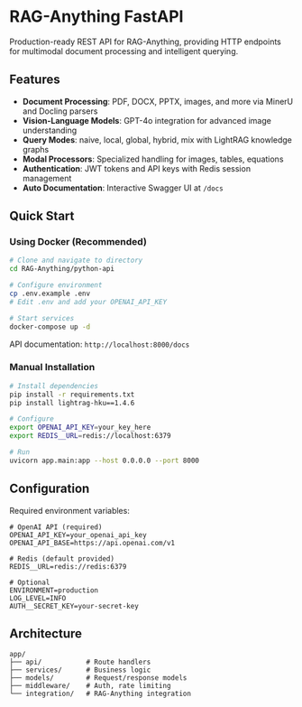 # RAG-Anything FastAPI

Production-ready REST API for RAG-Anything, providing HTTP endpoints for multimodal document processing and intelligent querying.

## Features

- **Document Processing**: PDF, DOCX, PPTX, images, and more via MinerU and Docling parsers
- **Vision-Language Models**: GPT-4o integration for advanced image understanding
- **Query Modes**: naive, local, global, hybrid, mix with LightRAG knowledge graphs
- **Modal Processors**: Specialized handling for images, tables, equations
- **Authentication**: JWT tokens and API keys with Redis session management
- **Auto Documentation**: Interactive Swagger UI at `/docs`

## Quick Start

### Using Docker (Recommended)

```bash
# Clone and navigate to directory
cd RAG-Anything/python-api

# Configure environment
cp .env.example .env
# Edit .env and add your OPENAI_API_KEY

# Start services
docker-compose up -d
```

API documentation: `http://localhost:8000/docs`

### Manual Installation

```bash
# Install dependencies
pip install -r requirements.txt
pip install lightrag-hku==1.4.6

# Configure
export OPENAI_API_KEY=your_key_here
export REDIS__URL=redis://localhost:6379

# Run
uvicorn app.main:app --host 0.0.0.0 --port 8000
```

## Configuration

Required environment variables:
```env
# OpenAI API (required)
OPENAI_API_KEY=your_openai_api_key
OPENAI_API_BASE=https://api.openai.com/v1

# Redis (default provided)
REDIS__URL=redis://redis:6379

# Optional
ENVIRONMENT=production
LOG_LEVEL=INFO
AUTH__SECRET_KEY=your-secret-key
```

## Architecture

```
app/
├── api/           # Route handlers
├── services/      # Business logic
├── models/        # Request/response models
├── middleware/    # Auth, rate limiting
└── integration/   # RAG-Anything integration
```